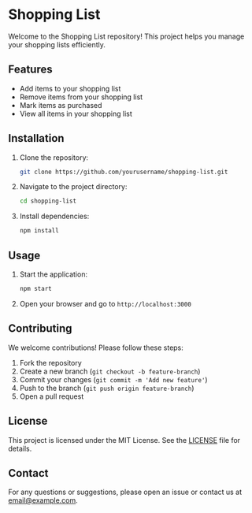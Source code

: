 # Shopping List

Welcome to the Shopping List repository! This project helps you manage your shopping lists efficiently.

## Features

- Add items to your shopping list
- Remove items from your shopping list
- Mark items as purchased
- View all items in your shopping list

## Installation

1. Clone the repository:
    ```bash
    git clone https://github.com/yourusername/shopping-list.git
    ```
2. Navigate to the project directory:
    ```bash
    cd shopping-list
    ```
3. Install dependencies:
    ```bash
    npm install
    ```

## Usage

1. Start the application:
    ```bash
    npm start
    ```
2. Open your browser and go to `http://localhost:3000`

## Contributing

We welcome contributions! Please follow these steps:

1. Fork the repository
2. Create a new branch (`git checkout -b feature-branch`)
3. Commit your changes (`git commit -m 'Add new feature'`)
4. Push to the branch (`git push origin feature-branch`)
5. Open a pull request

## License

This project is licensed under the MIT License. See the [LICENSE](LICENSE) file for details.

## Contact

For any questions or suggestions, please open an issue or contact us at [email@example.com](mailto:email@example.com).